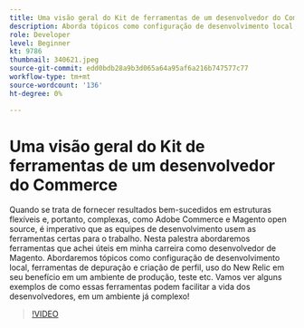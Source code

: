 ```yaml
---
title: Uma visão geral do Kit de ferramentas de um desenvolvedor do Commerce
description: Aborda tópicos como configuração de desenvolvimento local, ferramentas de depuração e criação de perfil, uso do New Relic em seu benefício em um ambiente de produção e testes.
role: Developer
level: Beginner
kt: 9786
thumbnail: 340621.jpeg
source-git-commit: edd0bdb28a9b3d065a64a95af6a216b747577c77
workflow-type: tm+mt
source-wordcount: '136'
ht-degree: 0%

---
```


# Uma visão geral do Kit de ferramentas de um desenvolvedor do Commerce

Quando se trata de fornecer resultados bem-sucedidos em estruturas flexíveis e, portanto, complexas, como Adobe Commerce e Magento open source, é imperativo que as equipes de desenvolvimento usem as ferramentas certas para o trabalho. Nesta palestra abordaremos ferramentas que achei úteis em minha carreira como desenvolvedor de Magento. Abordaremos tópicos como configuração de desenvolvimento local, ferramentas de depuração e criação de perfil, uso do New Relic em seu benefício em um ambiente de produção, teste etc. Vamos ver alguns exemplos de como essas ferramentas podem facilitar a vida dos desenvolvedores, em um ambiente já complexo!

>[!VIDEO](https://video.tv.adobe.com/v/340621/?quality=12&learn=on)
